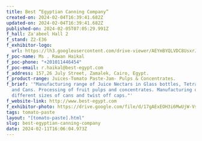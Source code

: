```yaml
---
title: Best “Egyptian Canning Company”
created-on: 2024-02-04T16:39:41.682Z
updated-on: 2024-02-04T16:39:41.682Z
published-on: 2024-02-05T07:05:29.991Z
f_hall: Za'abeel Hall 2
f_stand: Z2-E36
f_exhibitor-logo:
  url: https://lh3.googleusercontent.com/drive-viewer/AEYmBYQLVDC8UsxrJlVbGAeo0CTJJ5btFp0kfQqb2zPdWkSTJF1T-8tXhtMfSgROxU-DYcPxsk-UPvi6_Cfl2uD7czRuqDiWxg=s1600
f_poc-name: Ms . Rawan Haikal
f_poc-phone: "+201011446454"
f_poc-email: r.haikal@best-egypt.com
f_address: 157,26 July Street, Zamalek, Cairo, Egypt.
f_product-range: Juices-Tomato Paste-Jam- Pulps & Concentrates.
f_brief: '"Manufacturing range of Juice Nectars in Glass bottles, Tetra pack,
  and Cans. Processing of fruit pulps and concentrates. Manufacturing of
  different sizes of cans and twist off caps."'
f_website-link: http://www.best-egypt.com
f_exhibitor-photo: https://drive.google.com/file/d/17gAExEOH3i6MwUjW-VsPwfDp9h6BgILz/view?usp=drive_link
tags: tomato-paste
layout: "[tomato-paste].html"
slug: best-egyptian-canning-company
date: 2024-02-11T16:06:04.973Z
---
```

